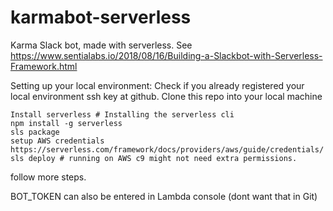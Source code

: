 # karmabot-serverless
Karma Slack bot, made with serverless. See https://www.sentialabs.io/2018/08/16/Building-a-Slackbot-with-Serverless-Framework.html

Setting up your local environment:
Check if you already registered your local environment ssh key at github.
Clone this repo into your local machine

```
Install serverless # Installing the serverless cli
npm install -g serverless
sls package
setup AWS credentials https://serverless.com/framework/docs/providers/aws/guide/credentials/
sls deploy # running on AWS c9 might not need extra permissions.
```

follow more steps.


BOT_TOKEN can also be entered in Lambda console (dont want that in Git)

